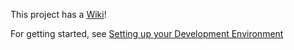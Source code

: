 This project has a [Wiki](https://github.com/Lixnir/ForkInTheCode/wiki)!

For getting started, see [Setting up your Development Environment](https://github.com/Lixnir/ForkInTheCode/wiki/Development-Environment)